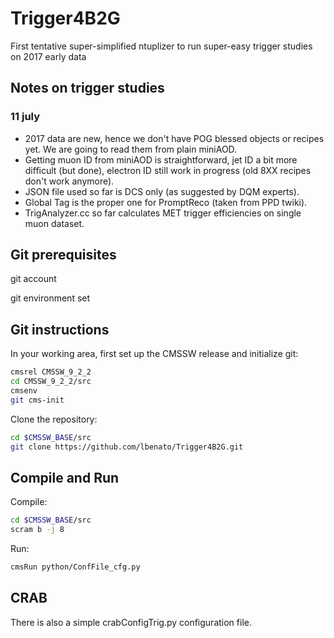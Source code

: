 # Trigger4B2G
First tentative super-simplified ntuplizer to run super-easy trigger studies on 2017 early data

## Notes on trigger studies
### 11 july
* 2017 data are new, hence we don't have POG blessed objects or recipes yet. We are going to read them from plain miniAOD.
* Getting muon ID from miniAOD is straightforward, jet ID a bit more difficult (but done), electron ID still work in progress (old 8XX recipes don't work anymore).
* JSON file used so far is DCS only (as suggested by DQM experts).
* Global Tag is the proper one for PromptReco (taken from PPD twiki).
* TrigAnalyzer.cc so far calculates MET trigger efficiencies on single muon dataset.

## Git prerequisites
git account

git environment set

## Git instructions

In your working area, first set up the CMSSW release and initialize git:
```bash
cmsrel CMSSW_9_2_2
cd CMSSW_9_2_2/src
cmsenv
git cms-init
```

Clone the repository:

```bash
cd $CMSSW_BASE/src
git clone https://github.com/lbenato/Trigger4B2G.git
```

## Compile and Run

Compile:
```bash
cd $CMSSW_BASE/src
scram b -j 8
```

Run:
```bash
cmsRun python/ConfFile_cfg.py
```

## CRAB
There is also a simple crabConfigTrig.py configuration file.